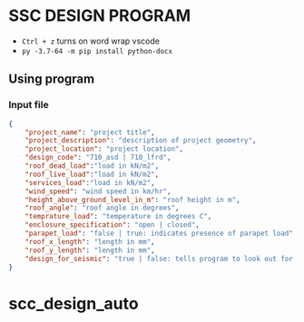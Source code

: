 # SSC DESIGN PROGRAM

* `Ctrl + z` turns on word wrap vscode
* `py -3.7-64 -m pip install python-docx`

## Using program

### Input file

```json
{
    "project_name": "project title",
    "project_description": "description of project geometry",
    "project_location": "project location",
    "design_code": "710_asd | 710_lfrd",
    "roof_dead_load":"load in kN/m2",
    "roof_live_load":"load in kN/m2",
    "services_load":"load in kN/m2",
    "wind_speed": "wind speed in km/hr",
    "height_above_ground_level_in_m": "roof height in m",
    "roof_angle": "roof angle in degrees",
    "temprature_load": "temperature in degrees C",
    "enclosure_specification": "open | closed",
    "parapet_load": "false | true: indicates presence of parapet load",
    "roof_x_length": "length in mm",
    "roof_y_length": "length in mm",
    "design_for_seismic": "true | false: tells program to look out for seimic data"
}
```
# scc_design_auto
